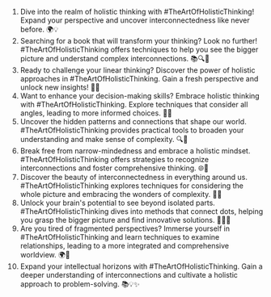 1. Dive into the realm of holistic thinking with #TheArtOfHolisticThinking! Expand your perspective and uncover interconnectedness like never before. 🌍💡
2. Searching for a book that will transform your thinking? Look no further! #TheArtOfHolisticThinking offers techniques to help you see the bigger picture and understand complex interconnections. 📚🔍💭
3. Ready to challenge your linear thinking? Discover the power of holistic approaches in #TheArtOfHolisticThinking. Gain a fresh perspective and unlock new insights! 💫✨
4. Want to enhance your decision-making skills? Embrace holistic thinking with #TheArtOfHolisticThinking. Explore techniques that consider all angles, leading to more informed choices. 🤔💡
5. Uncover the hidden patterns and connections that shape our world. #TheArtOfHolisticThinking provides practical tools to broaden your understanding and make sense of complexity. 🔍🧩
6. Break free from narrow-mindedness and embrace a holistic mindset. #TheArtOfHolisticThinking offers strategies to recognize interconnections and foster comprehensive thinking. 🌐💭
7. Discover the beauty of interconnectedness in everything around us. #TheArtOfHolisticThinking explores techniques for considering the whole picture and embracing the wonders of complexity. 🌌🌱
8. Unlock your brain's potential to see beyond isolated parts. #TheArtOfHolisticThinking dives into methods that connect dots, helping you grasp the bigger picture and find innovative solutions. 🧠💡🔗
9. Are you tired of fragmented perspectives? Immerse yourself in #TheArtOfHolisticThinking and learn techniques to examine relationships, leading to a more integrated and comprehensive worldview. 🌍💭
10. Expand your intellectual horizons with #TheArtOfHolisticThinking. Gain a deeper understanding of interconnections and cultivate a holistic approach to problem-solving. 📚💡✨

